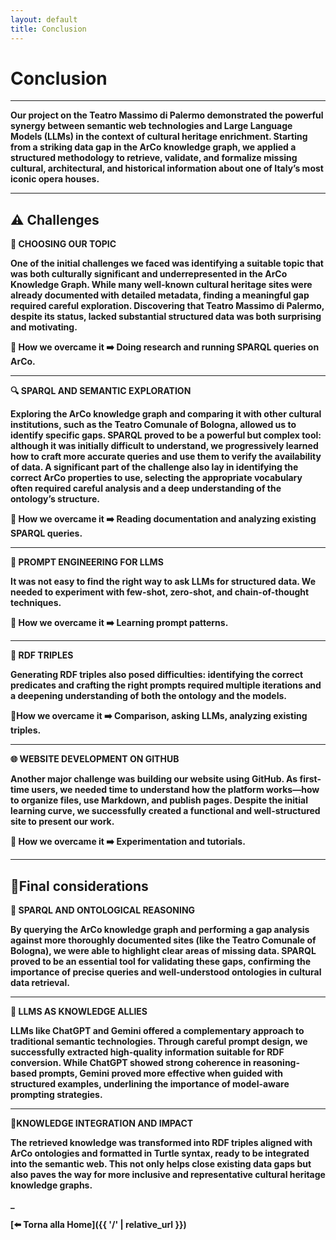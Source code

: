 ```yaml
---
layout: default
title: Conclusion
---
```


# <strong>Conclusion<strong>


---

Our project on the **Teatro Massimo di Palermo** demonstrated the powerful synergy between **semantic web technologies** and **Large Language Models (LLMs)** in the context of cultural heritage enrichment. 
Starting from a striking data gap in the **ArCo knowledge graph**, we applied a structured methodology to retrieve, validate, and formalize missing cultural, architectural, and historical information about one of Italy’s most iconic opera houses.

---

## ⚠️ Challenges 


**🧠 CHOOSING OUR TOPIC**

One of the initial challenges we faced was identifying a **suitable topic** that was both **culturally significant** and **underrepresented** in the ArCo Knowledge Graph.
While many well-known cultural heritage sites were already documented with detailed metadata, finding a meaningful gap required careful exploration. Discovering that 
Teatro Massimo di Palermo, despite its status, lacked substantial structured data was both surprising and motivating. 

**📌 How we overcame it** ➡️ Doing research and running SPARQL queries on ArCo.

---
**🔍 SPARQL AND SEMANTIC EXPLORATION**

Exploring the ArCo knowledge graph and comparing it with other cultural institutions, such as the Teatro Comunale of Bologna, allowed us to identify specific gaps. SPARQL
proved to be a powerful but **complex tool**: although it was initially difficult to understand, we progressively learned how to craft more accurate queries and use them to
verify the availability of data. A significant part of the challenge also lay in identifying the correct **ArCo properties** to use, selecting the appropriate vocabulary
often required careful analysis and a deep understanding of the ontology’s structure.

**📌 How we overcame it** ➡️ Reading documentation and analyzing existing SPARQL queries. 

---

**🧪 PROMPT ENGINEERING FOR LLMS**

It was not easy to find the right way to ask LLMs for structured data. We needed to experiment with **few-shot**, **zero-shot**, and **chain-of-thought** techniques.

**📌 How we overcame it** ➡️ Learning prompt patterns.

---
**🧩 RDF TRIPLES**

Generating **RDF triples** also posed difficulties: identifying the correct **predicates** and crafting the right **prompts** required multiple iterations and a deepening understanding of both the ontology and the models. 

**📌How we overcame it** ➡️ Comparison, asking LLMs, analyzing existing triples.

---

**🌐 WEBSITE DEVELOPMENT ON GITHUB**

Another major challenge was building our website using **GitHub**. As first-time users, we needed time to understand how the platform works—how to organize files, use
Markdown, and publish pages. Despite the initial learning curve, we successfully created a **functional** and **well-structured site** to present our work.

**📌 How we overcame it** ➡️ Experimentation and tutorials.

---

## 📍Final considerations 

**🔸 SPARQL AND ONTOLOGICAL REASONING**

By querying the ArCo knowledge graph and performing a gap analysis against more thoroughly documented sites (like the Teatro Comunale of Bologna), we were able to highlight
clear areas of **missing data**. SPARQL proved to be an essential tool for validating these gaps, confirming the importance of **precise queries** and **well-understood
ontologies** in cultural data retrieval.

---
**🔸 LLMS AS KNOWLEDGE ALLIES**

LLMs like **ChatGPT** and **Gemini** offered a complementary approach to traditional semantic technologies. Through careful **prompt design**, we successfully extracted
**high-quality information** suitable for **RDF conversion**. While ChatGPT showed strong coherence in reasoning-based prompts, Gemini proved more effective when guided
with structured examples, underlining the importance of model-aware prompting strategies.

---
**🔸KNOWLEDGE INTEGRATION AND IMPACT**

The retrieved knowledge was transformed into **RDF triples** aligned with ArCo ontologies and formatted in **Turtle syntax**, ready to be integrated into the semantic web. 
This not only helps close existing data gaps but also paves the way for more inclusive and representative cultural heritage knowledge graphs.



_

[⬅️ Torna alla Home]({{ '/' | relative_url }})
